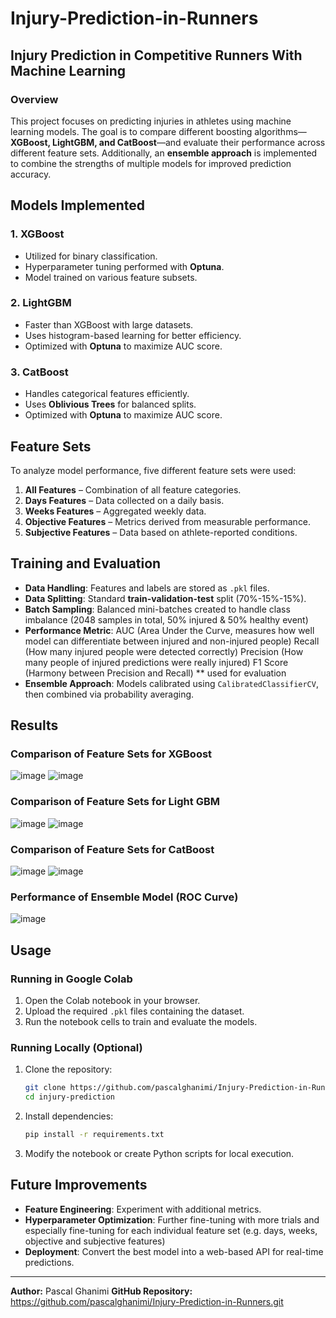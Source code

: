 # Injury-Prediction-in-Runners

## Injury Prediction in Competitive Runners With Machine Learning

### Overview
This project focuses on predicting injuries in athletes using machine learning models. The goal is to compare different boosting algorithms—**XGBoost, LightGBM, and CatBoost**—and evaluate their performance across different feature sets. Additionally, an **ensemble approach** is implemented to combine the strengths of multiple models for improved prediction accuracy.

## Models Implemented

### 1. XGBoost
- Utilized for binary classification.
- Hyperparameter tuning performed with **Optuna**.
- Model trained on various feature subsets.

### 2. LightGBM
- Faster than XGBoost with large datasets.
- Uses histogram-based learning for better efficiency.
- Optimized with **Optuna** to maximize AUC score.

### 3. CatBoost
- Handles categorical features efficiently.
- Uses **Oblivious Trees** for balanced splits.
- Optimized with **Optuna** to maximize AUC score.

## Feature Sets
To analyze model performance, five different feature sets were used:

1. **All Features** – Combination of all feature categories.
2. **Days Features** – Data collected on a daily basis.
3. **Weeks Features** – Aggregated weekly data.
4. **Objective Features** – Metrics derived from measurable performance.
5. **Subjective Features** – Data based on athlete-reported conditions.

## Training and Evaluation

- **Data Handling**: Features and labels are stored as `.pkl` files.
- **Data Splitting**: Standard **train-validation-test** split (70%-15%-15%).
- **Batch Sampling**: Balanced mini-batches created to handle class imbalance (2048 samples in total, 50% injured & 50% healthy event)
- **Performance Metric**:
  AUC (Area Under the Curve, measures how well model can differentiate between injured and non-injured people)
  Recall (How many injured people were detected correctly)
  Precision (How many people of injured predictions were really injured)
  F1 Score (Harmony between Precision and Recall) ** used for evaluation
- **Ensemble Approach**: Models calibrated using `CalibratedClassifierCV`, then combined via probability averaging.

## Results
### Comparison of Feature Sets for XGBoost
![image](https://github.com/user-attachments/assets/6aa49380-a628-4a3e-9c22-fbcace9e5600)
![image](https://github.com/user-attachments/assets/f3e30661-d617-4292-8a2e-c3f9d6709b4c)



### Comparison of Feature Sets for Light GBM
![image](https://github.com/user-attachments/assets/413ae1f2-3566-4da0-b239-b6e46d8daaca)
![image](https://github.com/user-attachments/assets/9a0ada1c-b0c1-4329-a63b-9b45e9cbccbb)

### Comparison of Feature Sets for CatBoost
![image](https://github.com/user-attachments/assets/836d3e84-7901-4829-af55-2c9950c85dbf)
![image](https://github.com/user-attachments/assets/2bb15d85-c56c-4113-93ae-87b7e4677769)

### Performance of Ensemble Model (ROC Curve)
![image](https://github.com/user-attachments/assets/40796dba-e3b2-449c-9bce-de2a8417f013)



## Usage

### Running in Google Colab

1. Open the Colab notebook in your browser.
2. Upload the required `.pkl` files containing the dataset.
3. Run the notebook cells to train and evaluate the models.

### Running Locally (Optional)

1. Clone the repository:
   ```bash
   git clone https://github.com/pascalghanimi/Injury-Prediction-in-Runners.git
   cd injury-prediction
   ```
2. Install dependencies:
   ```bash
   pip install -r requirements.txt
   ```
3. Modify the notebook or create Python scripts for local execution.



## Future Improvements
- **Feature Engineering**: Experiment with additional metrics.
- **Hyperparameter Optimization**: Further fine-tuning with more trials and especially fine-tuning for each individual feature set (e.g. days, weeks, objective and subjective features)
- **Deployment**: Convert the best model into a web-based API for real-time predictions.

---
**Author:** Pascal Ghanimi
**GitHub Repository:** https://github.com/pascalghanimi/Injury-Prediction-in-Runners.git



